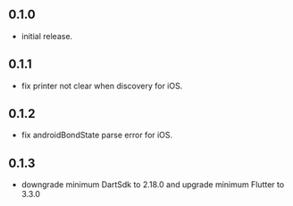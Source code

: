 ## 0.1.0
* initial release.

## 0.1.1
* fix printer not clear when discovery for iOS.

## 0.1.2
* fix androidBondState parse error for iOS.

## 0.1.3
* downgrade minimum DartSdk to 2.18.0 and upgrade minimum Flutter to 3.3.0
